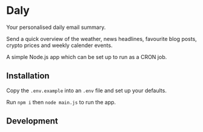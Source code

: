 # Daly

Your personalised daily email summary.

Send a quick overview of the weather, news headlines, favourite blog posts, crypto prices and weekly calender events.

A simple Node.js app which can be set up to run as a CRON job.

## Installation

Copy the `.env.example` into an `.env` file and set up your defaults.

Run `npm i` then `node main.js` to run the app.

## Development


